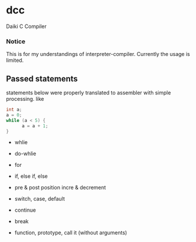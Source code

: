 # dcc
Daiki C Compiler

### Notice
This is for my understandings of interpreter-compiler.
Currently the usage is limited.


## Passed statements
statements below were properly translated to assembler with simple processing.
like

```c
int a;
a = 0;
while (a < 5) {
      a = a + 1;
}
```

- whlie

- do-whlie

- for

- if, else if, else

- pre & post position incre & decrement

- switch, case, default

- continue

- break

- function, prototype, call it (without arguments)
